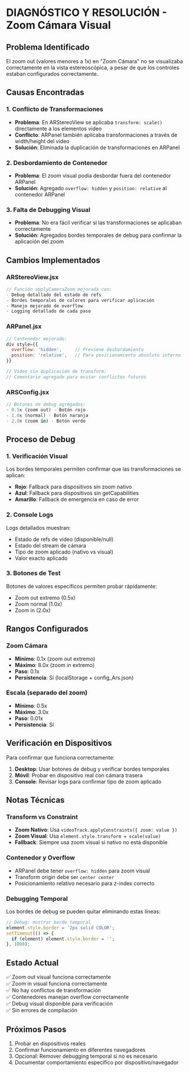 # DIAGNÓSTICO Y RESOLUCIÓN - Zoom Cámara Visual

## Problema Identificado
El zoom out (valores menores a 1x) en "Zoom Cámara" no se visualizaba correctamente en la vista estereoscópica, a pesar de que los controles estaban configurados correctamente.

## Causas Encontradas

### 1. Conflicto de Transformaciones
- **Problema**: En ARStereoView se aplicaba `transform: scale()` directamente a los elementos video
- **Conflicto**: ARPanel también aplicaba transformaciones a través de width/height del video
- **Solución**: Eliminada la duplicación de transformaciones en ARPanel

### 2. Desbordamiento de Contenedor
- **Problema**: El zoom visual podía desbordar fuera del contenedor ARPanel
- **Solución**: Agregado `overflow: hidden` y `position: relative` al contenedor ARPanel

### 3. Falta de Debugging Visual
- **Problema**: No era fácil verificar si las transformaciones se aplicaban correctamente
- **Solución**: Agregados bordes temporales de debug para confirmar la aplicación del zoom

## Cambios Implementados

### ARStereoView.jsx
```jsx
// Función applyCameraZoom mejorada con:
- Debug detallado del estado de refs
- Bordes temporales de colores para verificar aplicación
- Manejo mejorado de overflow
- Logging detallado de cada paso
```

### ARPanel.jsx
```jsx
// Contenedor mejorado:
div style={{
  overflow: 'hidden',     // Previene desbordamiento
  position: 'relative',   // Para posicionamiento absoluto interno
}}

// Video sin duplicación de transform:
// Comentario agregado para evitar conflictos futuros
```

### ARSConfig.jsx
```jsx
// Botones de debug agregados:
- 0.5x (zoom out) - Botón rojo
- 1.0x (normal) - Botón naranja  
- 2.0x (zoom in) - Botón verde
```

## Proceso de Debug

### 1. Verificación Visual
Los bordes temporales permiten confirmar que las transformaciones se aplican:
- **Rojo**: Fallback para dispositivos sin zoom nativo
- **Azul**: Fallback para dispositivos sin getCapabilities
- **Amarillo**: Fallback de emergencia en caso de error

### 2. Console Logs
Logs detallados muestran:
- Estado de refs de video (disponible/null)
- Estado del stream de cámara
- Tipo de zoom aplicado (nativo vs visual)
- Valor exacto aplicado

### 3. Botones de Test
Botones de valores específicos permiten probar rápidamente:
- Zoom out extremo (0.5x)
- Zoom normal (1.0x)
- Zoom in (2.0x)

## Rangos Configurados

### Zoom Cámara
- **Mínimo**: 0.1x (zoom out extremo)
- **Máximo**: 8.0x (zoom in extremo)
- **Paso**: 0.1x
- **Persistencia**: Sí (localStorage + config_Ars.json)

### Escala (separado del zoom)
- **Mínimo**: 0.5x
- **Máximo**: 3.0x
- **Paso**: 0.01x
- **Persistencia**: Sí

## Verificación en Dispositivos

Para confirmar que funciona correctamente:

1. **Desktop**: Usar botones de debug y verificar bordes temporales
2. **Móvil**: Probar en dispositivo real con cámara trasera
3. **Console**: Revisar logs para confirmar tipo de zoom aplicado

## Notas Técnicas

### Transform vs Constraint
- **Zoom Nativo**: Usa `videoTrack.applyConstraints({ zoom: value })`
- **Zoom Visual**: Usa `element.style.transform = scale(value)`
- **Fallback**: Siempre usa zoom visual si nativo no está disponible

### Contenedor y Overflow
- ARPanel debe tener `overflow: hidden` para zoom visual
- Transform origin debe ser `center center`
- Posicionamiento relativo necesario para z-index correcto

### Debugging Temporal
Los bordes de debug se pueden quitar eliminando estas líneas:
```jsx
// Debug: mostrar borde temporal
element.style.border = '2px solid COLOR';
setTimeout(() => {
  if (element) element.style.border = '';
}, 1000);
```

## Estado Actual
✅ Zoom out visual funciona correctamente  
✅ Zoom in visual funciona correctamente  
✅ No hay conflictos de transformación  
✅ Contenedores manejan overflow correctamente  
✅ Debug visual disponible para verificación  
✅ Sin errores de compilación  

## Próximos Pasos
1. Probar en dispositivos reales
2. Confirmar funcionamiento en diferentes navegadores
3. Opcional: Remover debugging temporal si no es necesario
4. Documentar comportamiento específico por dispositivo/navegador
